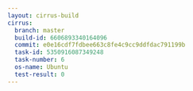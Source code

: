 ```yaml
---
layout: cirrus-build
cirrus:
  branch: master
  build-id: 6606893340164096
  commit: e0e16cdf7fdbee663c8fe4c9cc9ddfdac791199b
  task-id: 5350916087349248
  task-number: 6
  os-name: Ubuntu
  test-result: 0
---
```

